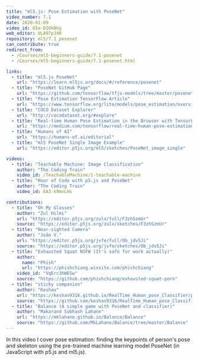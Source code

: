 ```yaml
---
title: "ml5.js: Pose Estimation with PoseNet"
video_number: 7.1
date: 2020-01-09
video_id: OIo-DIOkNVg
web_editor: ULA97pJXR
repository: ml5/7.1_posenet
can_contribute: true
redirect_from:
  - /Courses/ml5-beginners-guide/7.1-posenet
  - /Courses/ml5-beginners-guide/7.1-posenet.html

links:
  - title: "ml5.js PoseNet"
    url: "https://learn.ml5js.org/docs/#/reference/posenet"
  - title: "PoseNet GitHub Page"
    url: "https://github.com/tensorflow/tfjs-models/tree/master/posenet"
  - title: "Pose Estimation TensorFlow Article"
    url: "https://www.tensorflow.org/lite/models/pose_estimation/overview"
  - title: "COCO Dataset Explorer"
    url: "http://cocodataset.org/#explore"
  - title: "Real-time Human Pose Estimation in the Browser with TensorFlow.js"
    url: "https://medium.com/tensorflow/real-time-human-pose-estimation-in-the-browser-with-tensorflow-js-7dd0bc881cd5"
  - title: "Humans of AI"
    url: "https://humans-of.ai/editorial"
  - title: "ml5 PoseNet Single Image Example"
    url: "https://editor.p5js.org/ml5/sketches/PoseNet_image_single"

videos:
  - title: "Teachable Machine: Image Classification"
    author: "The Coding Train"
    video_id: /TeachableMachine/1-teachable-machine
  - title: "Hour of Code with p5.js and PoseNet"
    author: "The Coding Train"
    video_id: EA3-k9mnLHs

contributions:
  - title: "Oh My Glasses"
    author: "Zul Hilmi"
    url: "https://editor.p5js.org/zulx/full/F3zhSzmUr"
    source: "https://editor.p5js.org/zulx/sketches/F3zhSzmUr"
  - title: "Near-sighted Camera"
    author: "João V."
    url: "https://editor.p5js.org/jvfe/full/Ob_jdv5Ji"
    source: "https://editor.p5js.org/jvfe/sketches/Ob_jdv5Ji"
  - title: "Exhausted Squat NSFW (It's safe for work actually)"
    author:
      name: "Phish"
      url: "https://phishchiang.wixsite.com/phishchiang"
    video_id: "VqErc3hWESw"
    source: "https://github.com/phishchiang/exhausted-squat-porn"
  - title: "sticky companion"
    author: "Keshav"
    url: "https://keshav9316.github.io/RealTime_Human_pose_Classifier/pose_classifier_human_skeleton/index.html"
    source: "https://github.com/keshav9316/RealTime_Human_pose_Classifier/blob/master/pose_classifier_human_skeleton/sketch.js"
  - title: "Balance (A simple game with PoseNet and classifier)"
    author: "Makarand Subhash Lahane"
    url: "https://mklahane.github.io/Balance/Balance"
    source: "https://github.com/MkLahane/Balance/tree/master/Balance"
---
```

In this video I cover pose estimation: finding the keypoints of person's pose and skeleton using the pre-trained machine learning model PoseNet (in JavaScript with p5.js and ml5.js).
